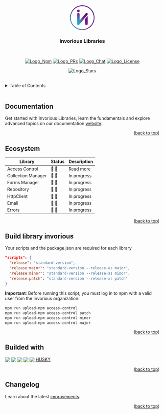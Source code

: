 [Comment: Environments by Logo]: #
[Logo_Npm]: https://img.shields.io/badge/NPM-v0.0.0-blue
[Logo_PRs]: https://img.shields.io/badge/PRs-welcome-brightgreen.svg
[Logo_Chat]: https://img.shields.io/badge/Chat-Slack-7289da.svg
[Logo_License]: https://img.shields.io/badge/License-MIT-green.svg
[Logo_Stars]: https://img.shields.io/github/stars/Invorious?style=social
[Comment: Environments by Url]: #
[Url_Git_PRs]: https://github.com/Invorious/invorious/pulls
[Url_Npm]: https://www.npmjs.com/org/invorious
[Url_Chat]: https://invorious.slack.com
[Url_Docusaurus]: https://docusaurus.io

<br>
<div align="center" id="readme-top">
  <a href="https://github.com/Invorious/invorious">
    <img src="images/logo.png" alt="Logo" width="80" height="80">
  </a>

  <br>
  <h3>Invorious Libraries</h3>
  <br>

[![Logo_Npm]][Url_Npm]
[![Logo_PRs]][Url_Git_PRs]
[![Logo_Chat]][Url_Chat]
[![Logo_License]]()

![Logo_Stars]

</div>

<br>

<details>
  <summary>Table of Contents</summary>
  <ol>
    <li><a href="#documentation">Documentation</a></li>
    <li><a href="#ecosystem">Ecosystem</a></li>
    <li><a href="#build-library-invorious">Build library invorious</a></li>
    <li><a href="#builded-with">Builded with</a></li>
    <li><a href="#changelog">Changelog</a></li>
  </ol>
</details>

<br>

<h2 id="documentation">Documentation</h2>

Get started with Invorious Libraries, learn the fundamentals and explore advanced topics on our documentation [website][Url_Docusaurus].

<p align="right">(<a href="#readme-top">back to top</a>)</p>

<h2 id="ecosystem">Ecosystem</h2>

| Library            | Status                        | Description                                      |
| ------------------ | ----------------------------- | ------------------------------------------------ |
| Access Control     | :construction: :construction: | [Read more](./packages/access-control/README.md) |
| Collection Manager | :construction: :construction: | In progress                                      |
| Forms Manager      | :construction: :construction: | In progress                                      |
| Repository         | :construction: :construction: | In progress                                      |
| HttpClient         | :construction: :construction: | In progress                                      |
| Email              | :construction: :construction: | In progress                                      |
| Errors             | :construction: :construction: | In progress                                      |

<p align="right">(<a href="#readme-top">back to top</a>)</p>

<h2 id="build-library-invorious">Build library invorious</h2>

Your scripts and the package.json are required for each library

```json
"scripts": {
  "release": "standard-version",
  "release:major": "standard-version --release-as major",
  "release:minor": "standard-version --release-as minor",
  "release:patch": "standard-version --release-as patch"
}
```

**Important**: Before running this script, you must log in to npm with a valid user from the Invorious organization.

```console
npm run upload-npm access-control
npm run upload-npm access-control patch
npm run upload-npm access-control minor
npm run upload-npm access-control major
```

<p align="right">(<a href="#readme-top">back to top</a>)</p>

<h2 id="builded-with">Builded with</h2>

<a href="https://nx.dev"><img align="center" src="https://raw.githubusercontent.com/nrwl/nx/master/images/nx-logo.png" width="45"></a>
<a href="https://nestjs.com"><img align="center" src="https://www.vectorlogo.zone/logos/nestjs/nestjs-icon.svg" width="40"></a>
<a href="https://reactjs.org/"><img align="center" src="https://www.vectorlogo.zone/logos/reactjs/reactjs-icon.svg" width="40"></a>
<a href="https://developers.google.com/"><img align="center" src="https://www.vectorlogo.zone/logos/google/google-icon.svg" width="40"></a>
<a href="https://metamask.io/"><img align="center" src="https://vectorwiki.com/images/JCpNh__metamask-icon.svg" width="40"></a>
<a href="https://github.com/typicode/husky">HUSKY</a>

<p align="right">(<a href="#readme-top">back to top</a>)</p>

<h2 id="changelog">Changelog</h2>

Learn about the latest [improvements](./CHANGELOG.md).

<p align="right">(<a href="#readme-top">back to top</a>)</p>
